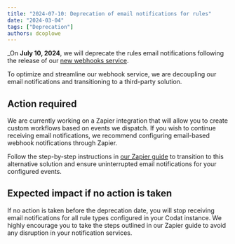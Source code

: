 ```yaml
---
title: "2024-07-10: Deprecation of email notifications for rules"
date: "2024-03-04"
tags: ["Deprecation"]
authors: dcoplowe
---
```


_On **July 10, 2024**, we will deprecate the rules email notifications following the release of our [new webhooks service](/updates/240216-new-webhook-service-released).

<!--truncate-->

To optimize and streamline our webhook service, we are decoupling our email notifications and transitioning to a third-party solution.

## Action required

We are currently working on a Zapier integration that will allow you to create custom workflows based on events we dispatch.
If you wish to continue receiving email notifications, we recommend configuring email-based webhook notifications through Zapier. 

Follow the step-by-step instructions in [our Zapier guide](/using-the-api/webhooks/zapier-integration) to transition to this alternative solution and ensure uninterrupted email notifications for your configured events.

## Expected impact if no action is taken

If no action is taken before the deprecation date, you will stop receiving email notifications for all rule types configured in your Codat instance. We highly encourage you to take the steps outlined in our Zapier guide to avoid any disruption in your notification services.